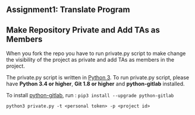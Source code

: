 ## Assignment1: Translate Program

## Make Repository Private and Add TAs as Members
When you fork the repo you have to run private.py script to make
change the visibility of the project as private and add TAs as members
in the project.

The private.py script is written in [Python 3](https://www.python.org/). 
To run private.py script, please have 
**Python 3.4 or higher**, **Git 1.8 or higher** and **python-gitlab** installed.

To install [python-gitlab](https://python-gitlab.readthedocs.io/en/stable/), run :
`pip3 install --upgrade python-gitlab`

```
python3 private.py -t <personal token> -p <project id>
```
